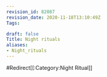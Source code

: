 ```yaml
---
revision_id: 82087
revision_date: 2020-11-18T13:10:49Z
Tags:

draft: false
Title: Night rituals
aliases:
- Night_rituals
---
```

#Redirect[[:Category:Night Ritual]]